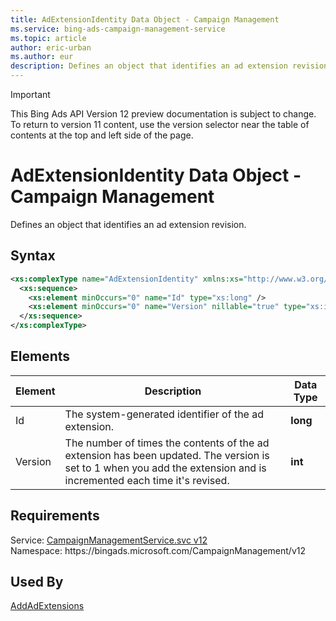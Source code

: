 ```yaml
---
title: AdExtensionIdentity Data Object - Campaign Management
ms.service: bing-ads-campaign-management-service
ms.topic: article
author: eric-urban
ms.author: eur
description: Defines an object that identifies an ad extension revision.
---
```

> [!IMPORTANT]
> This Bing Ads API Version 12 preview documentation is subject to change. To return to version 11 content, use the version selector near the table of contents at the top and left side of the page.

# AdExtensionIdentity Data Object - Campaign Management
Defines an object that identifies an ad extension revision.

## Syntax
```xml
<xs:complexType name="AdExtensionIdentity" xmlns:xs="http://www.w3.org/2001/XMLSchema">
  <xs:sequence>
    <xs:element minOccurs="0" name="Id" type="xs:long" />
    <xs:element minOccurs="0" name="Version" nillable="true" type="xs:int" />
  </xs:sequence>
</xs:complexType>
```

## <a name="elements"></a>Elements

|Element|Description|Data Type|
|-----------|---------------|-------------|
|<a name="id"></a>Id|The system-generated identifier of the ad extension.|**long**|
|<a name="version"></a>Version|The number of times the contents of the ad extension has been updated. The version is set to 1 when you add the extension and is incremented each time it's revised.|**int**|

## Requirements
Service: [CampaignManagementService.svc v12](https://campaign.api.bingads.microsoft.com/Api/Advertiser/CampaignManagement/v11/CampaignManagementService.svc)  
Namespace: https\://bingads.microsoft.com/CampaignManagement/v12  

## Used By
[AddAdExtensions](addadextensions.md)  
